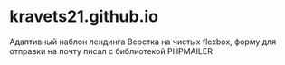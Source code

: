 # kravets21.github.io
Адаптивный наблон лендинга
Верстка на чистых flexbox, форму для отправки на почту писал c библиотекой PHPMAILER
